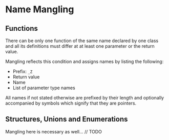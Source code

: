 # Name Mangling

## Functions

There can be only one function of the same name declared by one class and all its  definitions must differ at at least one parameter or the return value.

Mangling reflects this condition and assigns names by listing the following:

- Prefix: `_Z`
- Return value
- Name
- List of parameter type names

All names if not stated otherwise are prefixed by their length and optionally accompanied by symbols which signify that they are pointers.

## Structures, Unions and Enumerations

Mangling here is necessary as well... // TODO

